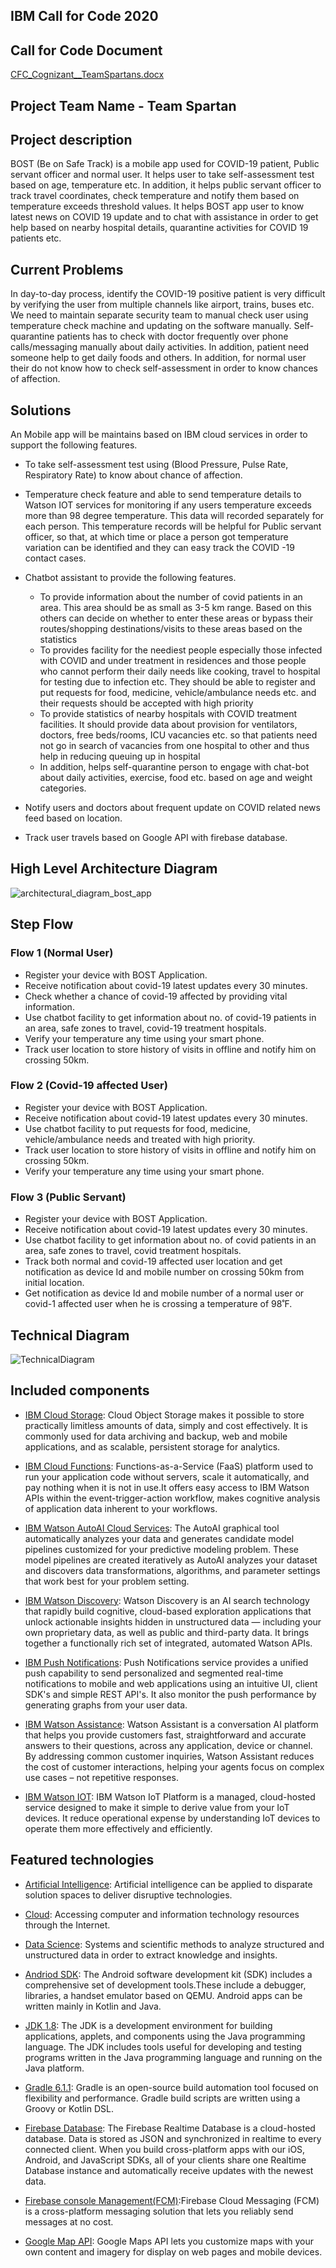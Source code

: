 ## IBM Call for Code 2020

## Call for Code Document

[CFC_Cognizant__TeamSpartans.docx](https://github.com/rvenkateshkumar86-cts/CFC-COVID19-BOST/files/4986825/CFC_Cognizant__TeamSpartans.docx)

## Project Team Name - Team Spartan

## Project description
BOST (Be on Safe Track) is a mobile app used for COVID-19 patient, Public servant officer and normal user. It helps user to take self-assessment test based on age, temperature etc. In addition, it helps public servant officer to track travel coordinates, check temperature and notify them based on temperature exceeds threshold values. It helps BOST app user to know latest news on COVID 19 update and to chat with assistance in order to get help based on nearby hospital details, quarantine activities for COVID 19 patients etc.

## Current Problems

In day-to-day process, identify the COVID-19 positive patient is very difficult by verifying the user from multiple channels like airport, trains, buses etc. We need to maintain separate security team to manual check user using temperature check machine and updating on the software manually. Self-quarantine patients has to check with doctor frequently over phone calls/messaging manually about daily activities. In addition, patient need someone help to get daily foods and others. In addition, for normal user their do not know how to check self-assessment in order to know chances of affection.

## Solutions

An Mobile app will be maintains based on IBM cloud services in order to support the following features.
* To take self-assessment test using (Blood Pressure, Pulse Rate, Respiratory Rate) to know about chance of affection. 
* Temperature check feature and able to send temperature details to Watson IOT services for monitoring if any users temperature exceeds more than 98 degree temperature. This data will recorded separately for each person. This temperature records will be helpful for Public servant officer, so that, at which time or place a person got temperature variation can be identified and they can easy track the COVID -19 contact cases.

* Chatbot assistant to provide the following features. 
	* To provide information about the number of covid patients in an area. This area should be as small as 3-5 km range. Based on this others can decide on whether to 	      enter these areas or bypass their routes/shopping destinations/visits to these areas based on the statistics
	* To provides facility for the neediest people especially those infected with COVID and under treatment in residences and those people who cannot perform their daily 		needs like cooking, travel to hospital for testing due to infection etc. They should be able to register and put requests for food, medicine, vehicle/ambulance
	  needs etc. and their requests should be accepted with high priority
	* To provide statistics of nearby hospitals with COVID treatment facilities. It should provide data about provision for ventilators, doctors, free beds/rooms, ICU 	     vacancies etc. so that patients need not go in search of vacancies from one hospital to other and thus help in reducing queuing up in hospital
	* In addition, helps self-quarantine person to engage with chat-bot about daily activities, exercise, food etc. based on age and weight categories.
* Notify users and doctors about frequent update on COVID related news feed based on location.
* Track user travels based on Google API with firebase database.


## High Level Architecture Diagram

![architectural_diagram_bost_app](https://user-images.githubusercontent.com/67637361/86685668-50c89d80-c021-11ea-90d1-fc882520cfad.jpg)

## Step Flow

### Flow 1 (Normal User)

* Register your device with BOST Application.
* Receive notification about covid-19 latest updates every 30 minutes.
* Check whether a chance of covid-19 affected by providing vital information.
* Use chatbot facility to get information about no. of covid-19 patients in an area, safe zones to travel, covid-19 treatment hospitals.
* Verify your temperature any time using your smart phone.
* Track user location to store history of visits in offline and notify him on crossing 50km.

### Flow 2 (Covid-19 affected User)

* Register your device with BOST Application.
* Receive notification about covid-19 latest updates every 30 minutes.
* Use chatbot facility to put requests for food, medicine, vehicle/ambulance needs and treated with high priority.
* Track user location to store history of visits in offline and notify him on crossing 50km.
* Verify your temperature any time using your smart phone.

### Flow 3 (Public Servant)

* Register your device with BOST Application.
* Receive notification about covid-19 latest updates every 30 minutes.
* Use chatbot facility to get information about no. of covid patients in an area, safe zones to travel, covid treatment hospitals.
* Track both normal and covid-19 affected user location and get notification as device Id and mobile number on crossing 50km from initial location.
* Get notification as device Id and mobile number of a normal user or covid-1 affected user when he is crossing a temperature of 98˚F.

## Technical Diagram

![TechnicalDiagram](https://user-images.githubusercontent.com/67637361/86258121-1487de00-bbd8-11ea-94d9-b0f298d2352e.jpg)


## Included components

* [IBM Cloud Storage](https://www.ibm.com/in-en/cloud/object-storage): Cloud Object Storage makes it possible to store practically limitless amounts of data, simply and cost effectively. It is commonly used for data archiving and backup, web and mobile applications, and as scalable, persistent storage for analytics.

* [IBM Cloud Functions](https://cloud.ibm.com/openwhisk): Functions-as-a-Service (FaaS) platform used to run your application code without servers, scale it automatically, and pay nothing when it is not in use.It offers easy access to IBM Watson APIs within the event-trigger-action workflow, makes cognitive analysis of application data inherent to your workflows.

* [IBM Watson AutoAI Cloud Services](https://dataplatform.cloud.ibm.com/docs/content/wsj/analyze-data/autoai-build.html): The AutoAI graphical tool automatically analyzes your data and generates candidate model pipelines customized for your predictive modeling problem.  These model pipelines are created iteratively as AutoAI analyzes your dataset and discovers data transformations, algorithms, and parameter settings that work best for your problem setting. 

* [IBM Watson Discovery](https://cloud.ibm.com/catalog/services/discovery): Watson Discovery is an AI search technology that rapidly build cognitive, cloud-based exploration applications that unlock actionable insights hidden in unstructured data — including your own proprietary data, as well as public and third-party data. It brings together a functionally rich set of integrated, automated Watson APIs.

* [IBM Push Notifications](https://cloud.ibm.com/catalog/services/push-notifications): Push Notifications service provides a unified push capability to send personalized and segmented real-time notifications to mobile and web applications using an intuitive UI, client SDK's and simple REST API's. It also monitor the push performance by generating graphs from your user data. 

* [IBM Watson Assistance](https://cloud.ibm.com/docs/assistant?topic=assistant-getting-started): Watson Assistant is a conversation AI platform that helps you provide customers fast, straightforward and accurate answers to their questions, across any application, device or channel. By addressing common customer inquiries, Watson Assistant reduces the cost of customer interactions, helping your agents focus on complex use cases – not repetitive responses.

* [IBM Watson IOT](https://www.ibm.com/cloud/watson-iot-platform): IBM Watson IoT Platform is a managed, cloud-hosted service designed to make it simple to derive value from your IoT devices. It reduce operational expense by understanding IoT devices to operate them more effectively and efficiently.


## Featured technologies

* [Artificial Intelligence](https://developer.ibm.com/technologies/artificial-intelligence/): Artificial intelligence can be applied to disparate solution spaces to deliver disruptive technologies.

* [Cloud](https://developer.ibm.com/depmodels/cloud/): Accessing computer and information technology resources through the Internet.

* [Data Science](https://developer.ibm.com/technologies/data-science/): Systems and scientific methods to analyze structured and unstructured data in order to extract knowledge and insights.


* [Andriod SDK](https://developer.android.com/studio): The Android software development kit (SDK) includes a comprehensive set of development tools.These include a debugger, libraries, a handset emulator based on QEMU. Android apps can be written  mainly in Kotlin and Java.

* [JDK 1.8](https://www.oracle.com/in/java/technologies/javase/javase-jdk8-downloads.html): The JDK is a development environment for building applications, applets, and components using the Java programming language. The JDK includes tools useful for developing and testing programs written in the Java programming language and running on the Java platform.

* [Gradle 6.1.1](https://gradle.org/install/): Gradle is an open-source build automation tool focused on flexibility and performance. Gradle build scripts are written using a Groovy or Kotlin DSL. 

* [Firebase Database](https://firebase.google.com/products/realtime-database): The Firebase Realtime Database is a cloud-hosted database. Data is stored as JSON and synchronized in realtime to every connected client. When you build cross-platform apps with our iOS, Android, and JavaScript SDKs, all of your clients share one Realtime Database instance and automatically receive updates with the newest data.

* [Firebase console Management(FCM)](https://firebase.google.com/docs/cloud-messaging):Firebase Cloud Messaging (FCM) is a cross-platform messaging solution that lets you reliably send messages at no cost.

* [Google Map API](https://cloud.google.com/maps-platform/): Google Maps API lets you customize maps with your own content and imagery for display on web pages and mobile devices. 




